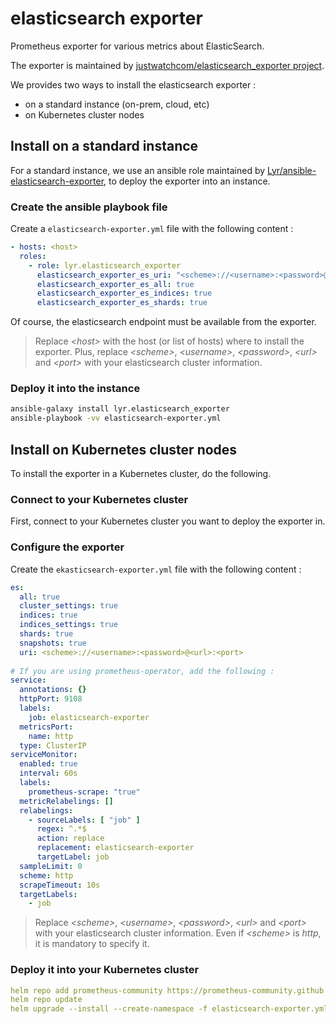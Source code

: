 # elasticsearch exporter

Prometheus exporter for various metrics about ElasticSearch.

The exporter is maintained by [justwatchcom/elasticsearch_exporter project](https://github.com/justwatchcom/elasticsearch_exporter).

We provides two ways to install the elasticsearch exporter :

- on a standard instance (on-prem, cloud, etc)
- on Kubernetes cluster nodes

## Install on a standard instance

For a standard instance, we use an ansible role maintained by [Lyr/ansible-elasticsearch-exporter](https://github.com/Lyr/ansible-elasticsearch-exporter), to deploy the exporter into an instance.

### Create the ansible playbook file

Create a `elasticsearch-exporter.yml` file with the following content :

```yaml
- hosts: <host>
  roles:
    - role: lyr.elasticsearch_exporter
      elasticsearch_exporter_es_uri: "<scheme>://<username>:<password>@<url>:<port>"
      elasticsearch_exporter_es_all: true
      elasticsearch_exporter_es_indices: true
      elasticsearch_exporter_es_shards: true
```

Of course, the elasticsearch endpoint must be available from the exporter.

> Replace _\<host\>_ with the host (or list of hosts) where to install the exporter.
Plus, replace _\<scheme\>_, _\<username\>_, _\<password\>_, _\<url\>_ and _\<port\>_ with your elasticsearch cluster information.

### Deploy it into the instance

```bash
ansible-galaxy install lyr.elasticsearch_exporter
ansible-playbook -vv elasticsearch-exporter.yml
```

## Install on Kubernetes cluster nodes

To install the exporter in a Kubernetes cluster, do the following.

### Connect to your Kubernetes cluster

First, connect to your Kubernetes cluster you want to deploy the exporter in.

### Configure the exporter

Create the `ekasticsearch-exporter.yml` file with the following content :

```yaml
es:
  all: true
  cluster_settings: true
  indices: true
  indices_settings: true
  shards: true
  snapshots: true
  uri: <scheme>://<username>:<password>@<url>:<port>
 
# If you are using prometheus-operator, add the following :
service:
  annotations: {}
  httpPort: 9108
  labels:
    job: elasticsearch-exporter
  metricsPort:
    name: http
  type: ClusterIP
serviceMonitor:
  enabled: true
  interval: 60s
  labels:
    prometheus-scrape: "true"
  metricRelabelings: []
  relabelings:
    - sourceLabels: [ "job" ]
      regex: ^.*$
      action: replace
      replacement: elasticsearch-exporter
      targetLabel: job
  sampleLimit: 0
  scheme: http
  scrapeTimeout: 10s
  targetLabels:
    - job
```

> Replace _\<scheme\>_, _\<username\>_, _\<password\>_, _\<url\>_ and _\<port\>_ with your elasticsearch cluster information.
Even if _\<scheme\>_ is _http_, it is mandatory to specify it.

### Deploy it into your Kubernetes cluster

```yaml
helm repo add prometheus-community https://prometheus-community.github.io/helm-charts
helm repo update
helm upgrade --install --create-namespace -f elasticsearch-exporter.yml -n monitoring elasticsearch-exporter prometheus-community/prometheus-elasticsearch-exporter --version 4.4.0
```
